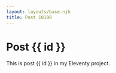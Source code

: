 ```yaml
---
layout: layouts/base.njk
title: Post 10198
---
```


# Post {{ id }}

This is post {{ id }} in my Eleventy project.

